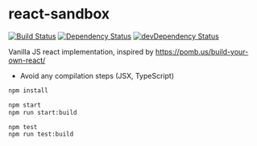 # react-sandbox

[![Build Status](https://travis-ci.org/larsthorup/react-sandbox.png)](https://travis-ci.org/larsthorup/react-sandbox) [![Dependency Status](https://david-dm.org/larsthorup/react-sandbox.png)](https://david-dm.org/larsthorup/react-sandbox#info=dependencies) [![devDependency Status](https://david-dm.org/larsthorup/react-sandbox/dev-status.png)](https://david-dm.org/larsthorup/react-sandbox#info=devDependencies)

Vanilla JS react implementation, inspired by
https://pomb.us/build-your-own-react/

- Avoid any compilation steps (JSX, TypeScript)

```bash
npm install

npm start
npm run start:build

npm test
npm run test:build
```
